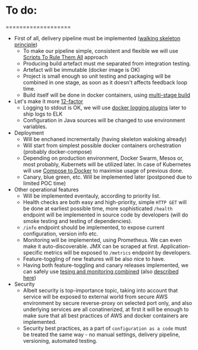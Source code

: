# To do:
===================

* First of all, delivery pipeline must be implemented ([walking skeleton principle](http://alistair.cockburn.us/Walking+skeleton))
  * To make our pipeline simple, consistent and flexible we will use [Scripts To Rule Them All](https://github.com/github/scripts-to-rule-them-all) approach
  * Producing build artefact must me separated from integration testing.
  * Artefact will be immutable (docker image is OK)
  * Project is small enough so unit testing and packaging will be combined in one stage, as soon as it doesn't affects feedback loop time.
  * Build itself will be done in docker containers, using [multi-stage build](https://blog.alexellis.io/mutli-stage-docker-builds/)
* Let's make it more [12-factor](https://12factor.net)
  * Logging to stdout is OK, we will use [docker logging plugins](https://docs.docker.com/engine/admin/logging/plugins/) later to ship logs to ELK
  * Configuration in Java sources will be changed to use environment variables.
* Deployment
  * Will be enchaned incrementally (having skeleton waloking already)
  * Will start from simplest possible docker containers orchestration (probably docker-compose)
  * Depending on production environment, Docker Swarm, Mesos or, most probably, Kubernets will be utilized later. In case of Kubernetes will use [Compose to Docker](https://github.com/kubernetes/kompose) to maximise usage of previous done.
  * Canary, blue green, etc. Will be implemented later (postponed due to limited POC time)
* Other operational features
  * Will be implemented eventauly, according to priority list.
  * Health checks are both easy and high-priority, simple `HTTP GET` will be done at earliest possible time, more sophisticated `/health` endpoint will be implemented in source code by developers (will do smoke testing and testing of dependencies).
  * `/info` endpoint should be implemented, to expose current configuration, version info etc.
  * Monitoring will be implemented, using Prometheus. We can even make it auto-discoverable. JMX can be scraped at first. Application-specific metrics will be exposed to `/metrics` endpoint by developers.
  * Feature-toggling of new features will be also nice to have.
  * Having both feature-toggling and canary releases implemented, we can safely use [tesing and monitoring combined](https://www.theguardian.com/info/developer-blog/2016/dec/05/testing-in-production-how-we-combined-tests-with-monitoring) (also [described here](https://martinfowler.com/bliki/SyntheticMonitoring.html))
* Security
  * Albeit security is top-importance topic, taking into account that service will be exposed to external world from secure AWS environment by secure reverse-proxy on selected port only, and also underlying services are all conatinerized, at first it will be enough to make sure that all best practices of AWS and docker containers are implemented.
  * Security best practices, as a part of `configuration as a code` must be treated the same way - no manual settings, delivery pipeline, versioning, automated testing.